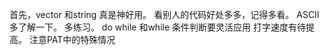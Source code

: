 首先，vector 和string 真是神好用。
看别人的代码好处多多，记得多看。
ASCⅡ多了解一下。 多练习。
do while 和while 条件判断要灵活应用 打字速度有待提高。 
注意PAT中的特殊情况
